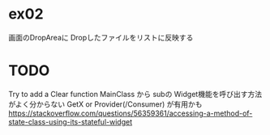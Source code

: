 # ex02

画面のDropAreaに Dropしたファイルをリストに反映する

# TODO
Try to add a Clear function
MainClass から subの Widget機能を呼び出す方法がよく分からない
GetX or Provider(/Consumer) が有用かも
https://stackoverflow.com/questions/56359361/accessing-a-method-of-state-class-using-its-stateful-widget

